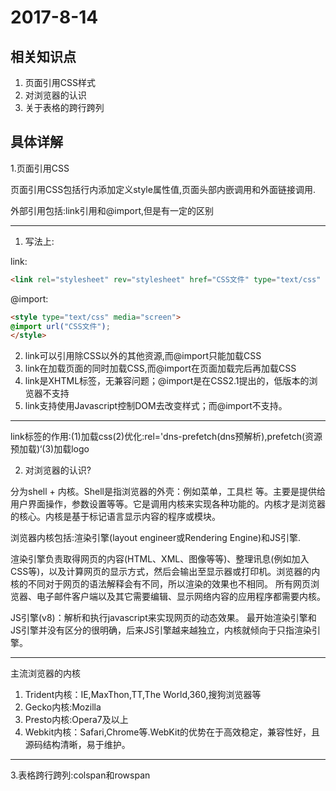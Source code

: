 # 2017-8-14

## 相关知识点

1. 页面引用CSS样式 
2. 对浏览器的认识
3. 关于表格的跨行跨列

## 具体详解

1.页面引用CSS

页面引用CSS包括行内添加定义style属性值,页面头部内嵌调用和外面链接调用.

外部引用包括:link引用和@import,但是有一定的区别
***
1. 写法上:

link:

```html
<link rel="stylesheet" rev="stylesheet" href="CSS文件" type="text/css" media="all" />
```
@import:

```html
<style type="text/css" media="screen">   
@import url("CSS文件");   
</style>
```

2. link可以引用除CSS以外的其他资源,而@import只能加载CSS
3. link在加载页面的同时加载CSS,而@import在页面加载完后再加载CSS
4. link是XHTML标签，无兼容问题；@import是在CSS2.1提出的，低版本的浏览器不支持
5. link支持使用Javascript控制DOM去改变样式；而@import不支持。
***

link标签的作用:(1)加载css(2)优化:rel='dns-prefetch(dns预解析),prefetch(资源预加载)‘(3)加载logo


2. 对浏览器的认识?

分为shell + 内核。Shell是指浏览器的外壳：例如菜单，工具栏 等。主要是提供给用户界面操作，参数设置等等。它是调用内核来实现各种功能的。内核才是浏览器的核心。内核是基于标记语言显示内容的程序或模块。

浏览器内核包括:渲染引擎(layout engineer或Rendering Engine)和JS引擎.

渲染引擎负责取得网页的内容(HTML、XML、图像等等)、整理讯息(例如加入CSS等)，以及计算网页的显示方式，然后会输出至显示器或打印机。浏览器的内核的不同对于网页的语法解释会有不同，所以渲染的效果也不相同。 所有网页浏览器、电子邮件客户端以及其它需要编辑、显示网络内容的应用程序都需要内核。

JS引擎(v8)：解析和执行javascript来实现网页的动态效果。 最开始渲染引擎和JS引擎并没有区分的很明确，后来JS引擎越来越独立，内核就倾向于只指渲染引擎。
***
主流浏览器的内核

1. Trident内核：IE,MaxThon,TT,The World,360,搜狗浏览器等
2. Gecko内核:Mozilla
3. Presto内核:Opera7及以上
4. Webkit内核：Safari,Chrome等.WebKit的优势在于高效稳定，兼容性好，且源码结构清晰，易于维护。
***

3.表格跨行跨列:colspan和rowspan
